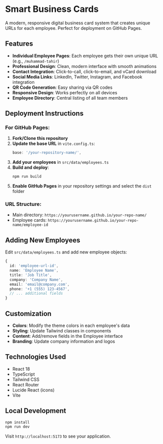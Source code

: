 # Smart Business Cards

A modern, responsive digital business card system that creates unique URLs for each employee. Perfect for deployment on GitHub Pages.

## Features

- **Individual Employee Pages**: Each employee gets their own unique URL (e.g., `/muhammad-tahir`)
- **Professional Design**: Clean, modern interface with smooth animations
- **Contact Integration**: Click-to-call, click-to-email, and vCard download
- **Social Media Links**: LinkedIn, Twitter, Instagram, and Facebook integration
- **QR Code Generation**: Easy sharing via QR codes
- **Responsive Design**: Works perfectly on all devices
- **Employee Directory**: Central listing of all team members

## Deployment Instructions

### For GitHub Pages:

1. **Fork/Clone this repository**
2. **Update the base URL** in `vite.config.ts`:
   ```typescript
   base: '/your-repository-name/',
   ```
3. **Add your employees** in `src/data/employees.ts`
4. **Build and deploy**:
   ```bash
   npm run build
   ```
5. **Enable GitHub Pages** in your repository settings and select the `dist` folder

### URL Structure:
- Main directory: `https://yourusername.github.io/your-repo-name/`
- Employee cards: `https://yourusername.github.io/your-repo-name/employee-id`

## Adding New Employees

Edit `src/data/employees.ts` and add new employee objects:

```typescript
{
  id: 'employee-url-id',
  name: 'Employee Name',
  title: 'Job Title',
  company: 'Company Name',
  email: 'email@company.com',
  phone: '+1 (555) 123-4567',
  // ... additional fields
}
```

## Customization

- **Colors**: Modify the theme colors in each employee's data
- **Styling**: Update Tailwind classes in components
- **Content**: Add/remove fields in the Employee interface
- **Branding**: Update company information and logos

## Technologies Used

- React 18
- TypeScript
- Tailwind CSS
- React Router
- Lucide React (icons)
- Vite

## Local Development

```bash
npm install
npm run dev
```

Visit `http://localhost:5173` to see your application.